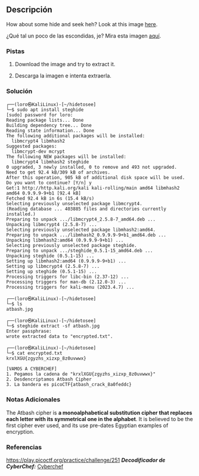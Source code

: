 ## Descripción
How about some hide and seek heh? Look at this image [here](https://artifacts.picoctf.net/c/238/atbash.jpg).

¿Qué tal un poco de las escondidas, je? Mira esta imagen [aquí](https://artifacts.picoctf.net/c/238/atbash.jpg).
### Pistas
1. Download the image and try to extract it.

1. Descarga la imagen e intenta extraerla.
### Solución
```
┌──(loro㉿KaliLinux)-[~/hidetosee]
└─$ sudo apt install steghide                             
[sudo] password for loro: 
Reading package lists... Done
Building dependency tree... Done
Reading state information... Done
The following additional packages will be installed:
  libmcrypt4 libmhash2
Suggested packages:
  libmcrypt-dev mcrypt
The following NEW packages will be installed:
  libmcrypt4 libmhash2 steghide
0 upgraded, 3 newly installed, 0 to remove and 493 not upgraded.
Need to get 92.4 kB/309 kB of archives.
After this operation, 905 kB of additional disk space will be used.
Do you want to continue? [Y/n] y
Get:1 http://http.kali.org/kali kali-rolling/main amd64 libmhash2 amd64 0.9.9.9-9+b1 [92.4 kB]
Fetched 92.4 kB in 6s (15.4 kB/s)                       
Selecting previously unselected package libmcrypt4.
(Reading database ... 403885 files and directories currently installed.)
Preparing to unpack .../libmcrypt4_2.5.8-7_amd64.deb ...
Unpacking libmcrypt4 (2.5.8-7) ...
Selecting previously unselected package libmhash2:amd64.
Preparing to unpack .../libmhash2_0.9.9.9-9+b1_amd64.deb ...
Unpacking libmhash2:amd64 (0.9.9.9-9+b1) ...
Selecting previously unselected package steghide.
Preparing to unpack .../steghide_0.5.1-15_amd64.deb ...
Unpacking steghide (0.5.1-15) ...
Setting up libmhash2:amd64 (0.9.9.9-9+b1) ...
Setting up libmcrypt4 (2.5.8-7) ...
Setting up steghide (0.5.1-15) ...
Processing triggers for libc-bin (2.37-12) ...
Processing triggers for man-db (2.12.0-3) ...
Processing triggers for kali-menu (2023.4.7) ...
                                                                                                                   
┌──(loro㉿KaliLinux)-[~/hidetosee]
└─$ ls
atbash.jpg
                                                                                                                   
┌──(loro㉿KaliLinux)-[~/hidetosee]
└─$ steghide extract -sf atbash.jpg
Enter passphrase: 
wrote extracted data to "encrypted.txt".
                                                                                                                   
┌──(loro㉿KaliLinux)-[~/hidetosee]
└─$ cat encrypted.txt                                                       
krxlXGU{zgyzhs_xizxp_8z0uvwwx}

[VAMOS A CYBERCHEF]
1. Pegamos la cadena de "krxlXGU{zgyzhs_xizxp_8z0uvwwx}"
2. Desdencriptamos Atbash Cipher
3. La bandera es picoCTF{atbash_crack_8a0feddc}
```
### Notas Adicionales
The Atbash cipher is **a monoalphabetical substitution cipher that replaces each letter with its symmetrical one in the alphabet**. It is believed to be the first cipher ever used, and its use pre-dates Egyptian examples of encryption.
### Referencias
https://play.picoctf.org/practice/challenge/251
***Decodificador de CyberChef:*** [Cyberchef](https://gchq.github.io/CyberChef/)
